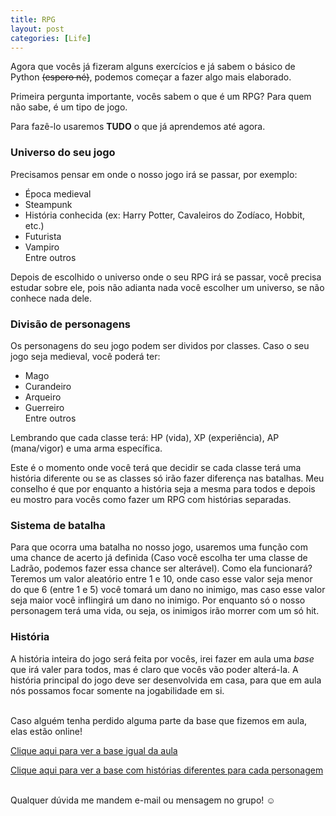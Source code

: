 ```yaml
---
title: RPG
layout: post
categories: [Life]
---
```


Agora que vocês já fizeram alguns exercícios e já sabem o básico de Python <strike>(espero né)</strike>, podemos começar a fazer algo mais elaborado.
<br>

Primeira pergunta importante, vocês sabem o que é um RPG?
Para quem não sabe, é um tipo de jogo.

Para fazê-lo usaremos <strong>TUDO</strong> o que já aprendemos até agora.

### Universo do seu jogo

Precisamos pensar em onde o nosso jogo irá se passar, por exemplo:
- Época medieval
- Steampunk
- História conhecida (ex: Harry Potter, Cavaleiros do Zodíaco, Hobbit, etc.)
- Futurista
- Vampiro<br>
Entre outros

Depois de escolhido o universo onde o seu RPG irá se passar, você precisa estudar sobre ele, pois não adianta nada você escolher um universo, se não conhece nada dele.

### Divisão de personagens

Os personagens do seu jogo podem ser dividos por classes. Caso o seu jogo seja medieval, você poderá ter:
- Mago
- Curandeiro
- Arqueiro
- Guerreiro<br>
Entre outros

Lembrando que cada classe terá: HP (vida), XP (experiência), AP (mana/vigor) e uma arma específica.

Este é o momento onde você terá que decidir se cada classe terá uma história diferente ou se as classes só irão fazer diferença nas batalhas. Meu conselho é que por enquanto a história seja a mesma para todos e depois eu mostro para vocês como fazer um RPG com histórias separadas.

### Sistema de batalha

Para que ocorra uma batalha no nosso jogo, usaremos uma função com uma chance de acerto já definida (Caso você escolha ter uma classe de Ladrão, podemos fazer essa chance ser alterável).
Como ela funcionará?
Teremos um valor aleatório entre 1 e 10, onde caso esse valor seja menor do que 6 (entre 1 e 5) você tomará um dano no inimigo, mas caso esse valor seja maior você inflingirá um dano no inimigo.
Por enquanto só o nosso personagem terá uma vida, ou seja, os inimigos irão morrer com um só hit.

### História

A história inteira do jogo será feita por vocês, irei fazer em aula uma <i>base</i> que irá valer para todos, mas é claro que vocês vão poder alterá-la.
A história principal do jogo deve ser desenvolvida em casa, para que em aula nós possamos focar somente na jogabilidade em si.

<br>
Caso alguém tenha perdido alguma parte da base que fizemos em aula, elas estão online!

[Clique aqui para ver a base igual da aula](https://repl.it/@btonella/RPG)

[Clique aqui para ver a base com histórias diferentes para cada personagem](https://repl.it/@btonella/RPG-2)


<br>
Qualquer dúvida me mandem e-mail ou mensagem no grupo!
☺